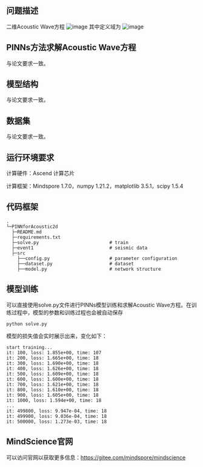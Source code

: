 ## 问题描述

二维Acoustic Wave方程
![image](https://github.com/jameschu6489/pdesolverteam_t15_2dwave/blob/main/equation_images/2d_wave.jpg)
其中定义域为
![image](https://github.com/jameschu6489/pdesolverteam_t15_2dwave/blob/main/equation_images/domain.jpg)

## PINNs方法求解Acoustic Wave方程

与论文要求一致。

## 模型结构

与论文要求一致。

## 数据集

与论文要求一致。

## 运行环境要求

计算硬件：Ascend 计算芯片

计算框架：Mindspore 1.7.0，numpy 1.21.2，matplotlib 3.5.1，scipy 1.5.4



## 代码框架

```
.
└─PINNforAcoustic2d
  ├─README.md
  ├─requirements.txt
  ├─solve.py                          # train
  ├─event1                            # seismic data
  ├─src
    ├──config.py                      # parameter configuration
    ├──dataset.py                     # dataset
    ├──model.py                       # network structure

```

## 模型训练

可以直接使用solve.py文件进行PINNs模型训练和求解Acoustic Wave方程。在训练过程中，模型的参数和训练过程也会被自动保存

```
python solve.py
```

模型的损失值会实时展示出来，变化如下：

```
start training...
it: 100, loss: 1.855e+00, time: 107
it: 200, loss: 1.665e+00, time: 18
it: 300, loss: 1.690e+00, time: 18
it: 400, loss: 1.626e+00, time: 18
it: 500, loss: 1.609e+00, time: 18
it: 600, loss: 1.600e+00, time: 18
it: 700, loss: 1.621e+00, time: 18
it: 800, loss: 1.610e+00, time: 18
it: 900, loss: 1.605e+00, time: 18
it: 1000, loss: 1.594e+00, time: 18
...
it: 499800, loss: 9.947e-04, time: 18
it: 499900, loss: 9.036e-04, time: 18
it: 500000, loss: 1.273e-03, time: 18
```

## MindScience官网

可以访问官网以获取更多信息：https://gitee.com/mindspore/mindscience
